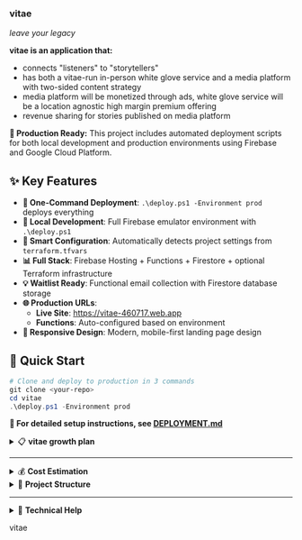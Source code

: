 ### **vitae**
*leave your legacy*

**vitae is an application that:**
- connects "listeners" to "storytellers"
- has both a vitae-run in-person white glove service and a media platform with two-sided content strategy
- media platform will be monetized through ads, white glove service will be a location agnostic high margin premium offering 
- revenue sharing for stories published on media platform

**🚀 Production Ready:** This project includes automated deployment scripts for both local development and production environments using Firebase and Google Cloud Platform.

## ✨ **Key Features**

- **🎯 One-Command Deployment**: `.\deploy.ps1 -Environment prod` deploys everything
- **🔧 Local Development**: Full Firebase emulator environment with `.\deploy.ps1`
- **🤖 Smart Configuration**: Automatically detects project settings from `terraform.tfvars`
- **📊 Full Stack**: Firebase Hosting + Functions + Firestore + optional Terraform infrastructure
- **💡 Waitlist Ready**: Functional email collection with Firestore database storage
- **🌐 Production URLs**: 
  - **Live Site**: https://vitae-460717.web.app
  - **Functions**: Auto-configured based on environment
- **📱 Responsive Design**: Modern, mobile-first landing page design

## 🚀 **Quick Start**

```powershell
# Clone and deploy to production in 3 commands
git clone <your-repo>
cd vitae
.\deploy.ps1 -Environment prod
```

**📖 For detailed setup instructions, see [DEPLOYMENT.md](DEPLOYMENT.md)**

<details>
<summary>📋 <strong>vitae growth plan</strong></summary>

- Vitae built first - run as a high-touch ai assisted in person business
    - build out framework for recording support - ai to record conversations, process, generate initial & follow up questions, create transcript
    - build out framework for editing output - ai assisted tooling to parse through videos, select clips, edit together, create physical packaging, burn to external media
    - separately scale this as a business and have shared technology with media platform

- free option built next - setting up a video streaming media platform:
    - decide on how content will be consumed e.g. audio and/or video content, length (youtube vs tiktok style)
    -  build framework for consuming content e.g. video explorer/for you page
    - figure out how this interlocks with paid option for initial bootstrap - can we offer customers of the in person the chance to get it for a discount/free if they allow us to edit & upload their content?

- then 2 sided marketplace - enabling creator economy in free option:
    - figure out how we enable other people to use our ai tooling to create their own interviews with people they know, for some share of the revenue
</details>


---



<details>
<summary>💰 <strong>Cost Estimation</strong></summary>

This deployment uses Firebase + GCP with generous free tiers:

**Firebase (Primary):**
- **Hosting**: 10GB storage + 10GB/month transfer free
- **Functions**: 125K invocations + 40K GB-seconds free per month
- **Firestore**: 1GB storage + 20K reads + 20K writes free per day

**Google Cloud (Optional Terraform Infrastructure):**
- **Cloud Storage**: ~$0.02/GB/month for storage
- **Load Balancer**: ~$18/month (only if enabled)
- **DNS**: ~$0.40/month for managed zone

**Estimated monthly cost:**
- **Small website (Firebase only)**: $0/month (within free tier)
- **Production with custom domain + CDN**: $1-5/month
- **High-traffic with load balancer**: $20-30/month
</details>

<details>
<summary>📁 <strong>Project Structure</strong></summary>

```
vitae/
├── src/                    # Website source files
│   ├── index.html         # Main landing page
│   ├── styles.css         # Styling with muted pastel purple theme
│   └── script.js          # Interactive functionality with waitlist
├── functions/             # Firebase Functions (serverless backend)
│   ├── index.js          # Waitlist submission handler
│   └── package.json      # Node.js dependencies
├── terraform/             # Infrastructure as code (optional)
│   ├── main.tf           # Main Terraform configuration
│   ├── variables.tf      # Input variables
│   ├── outputs.tf        # Output values
│   ├── versions.tf       # Provider versions
│   └── terraform.tfvars  # Your project configuration
├── deploy.ps1            # 🚀 Main deployment script (PowerShell)
├── firebase.json         # Firebase configuration
├── .firebaserc           # Firebase project aliases
├── firestore.rules       # Database security rules
├── DEPLOYMENT.md         # 📖 Comprehensive deployment guide
├── .gitignore           # Git ignore rules
└── README.md            # This file
```
</details>


---

<details>
<summary>🔧 <strong>Technical Help</strong></summary>

   <details>
   <summary>🚀 <strong>Quick Start - One-Command Deployment</strong></summary>

   Deploy your Vitae landing page to production with a single PowerShell command using our automated deployment script.

   ### **Prerequisites**

   1. **Required Tools** (script will check for these):
      - [Node.js](https://nodejs.org/) (v18 or later)
      - [Firebase CLI](https://firebase.google.com/docs/cli): `npm install -g firebase-tools`
      - [Google Cloud SDK](https://cloud.google.com/sdk/docs/install)
      - [Terraform](https://www.terraform.io/downloads.html) (optional, for advanced infrastructure)

   2. **Google Cloud Setup**:
      ```powershell
      # Authenticate with Google Cloud
      gcloud auth login
      gcloud auth application-default login
      
      # Enable required APIs
      gcloud services enable cloudfunctions.googleapis.com
      gcloud services enable storage-api.googleapis.com
      gcloud services enable compute.googleapis.com
      ```

   3. **Firebase Setup**:
      ```powershell
      # Login to Firebase
      firebase login
      
      # Create Firebase project (or use existing GCP project)
      firebase projects:addfirebase YOUR_GCP_PROJECT_ID
      ```

   ### **Deployment Commands**

   **🎯 Production Deployment (Automatic):**
   ```powershell
   # Deploy everything - uses project ID from terraform.tfvars automatically
   .\deploy.ps1 -Environment prod
   ```

   **🛠️ Local Development:**
   ```powershell
   # Start local development environment with emulators
   .\deploy.ps1
   ```

   **⚡ Quick Options:**
   ```powershell
   # Firebase only (no Terraform infrastructure)
   .\deploy.ps1 -Environment prod -SkipTerraform
   
   # Functions only
   .\deploy.ps1 -Environment prod -DeployFunctionsOnly
   
   # Custom project ID
   .\deploy.ps1 -Environment prod -ProjectId your-project-id
   ```

   ### **What Gets Deployed**

   **Firebase (Primary):**
   - ✅ **Hosting**: Static website at `https://your-project.web.app`
   - ✅ **Functions**: Serverless waitlist handler
   - ✅ **Firestore**: Database for storing submissions
   - ✅ **Security Rules**: Database access controls

   **Terraform (Optional):**
   - ✅ **Custom Domain**: SSL-enabled custom domain
   - ✅ **CDN**: Google Cloud Load Balancer with caching
   - ✅ **DNS**: Managed DNS zone

   ### **First-Time Setup**

   1. **Configure your project**:
      ```powershell
      # Edit terraform/terraform.tfvars with your project details
      # The script will auto-detect your project ID from here
      ```

   2. **Deploy to production**:
      ```powershell
      .\deploy.ps1 -Environment prod
      ```

   3. **Access your site**:
      - **Firebase URL**: `https://your-project-id.web.app`
      - **Custom Domain**: (if configured via Terraform)

   </details>

   <details>
   <summary>🏠 <strong>Local Development</strong></summary>

   **Start Development Environment:**
   ```powershell
   .\deploy.ps1
   ```

   **Local URLs:**
   - 🌐 **Website**: http://localhost:3000
   - 🔥 **Firebase UI**: http://localhost:4001
   - ⚡ **Functions**: http://localhost:5001
   - 🗄️ **Firestore**: http://localhost:8081

   **Features:**
   - ✅ Live reload for website changes
   - ✅ Local Firebase Functions testing
   - ✅ Local Firestore database
   - ✅ Automatic URL switching for development

   </details>

   <details>
   <summary>🌐 <strong>Custom Domain Setup</strong></summary>

   **Option 1: Firebase Hosting Domain (Easiest)**
   ```powershell
   # Add custom domain via Firebase Console
   # https://console.firebase.google.com/project/YOUR_PROJECT/hosting
   ```

   **Option 2: Terraform with Load Balancer (Advanced)**
   ```hcl
   # Edit terraform/terraform.tfvars
   domain_name = "vitae.yourdomain.com."
   enable_load_balancer = true
   enable_ssl = true
   ```

   ```powershell
   # Deploy with Terraform
   .\deploy.ps1 -Environment prod
   ```

   </details>

   <details>
   <summary>📊 <strong>Monitoring & Logs</strong></summary>

   **Firebase Console:**
   - **Hosting**: https://console.firebase.google.com/project/YOUR_PROJECT/hosting
   - **Functions**: https://console.firebase.google.com/project/YOUR_PROJECT/functions
   - **Firestore**: https://console.firebase.google.com/project/YOUR_PROJECT/firestore

   **Google Cloud Console:**
   - **Project Dashboard**: https://console.cloud.google.com/home/dashboard?project=YOUR_PROJECT
   - **Functions Logs**: https://console.cloud.google.com/functions
   - **Storage**: https://console.cloud.google.com/storage

   </details>

   <details>
   <summary>🧹 <strong>Cleanup</strong></summary>

   **Remove Production Resources:**
   ```powershell
   # Delete Terraform infrastructure
   cd terraform
   terraform destroy
   
   # Delete Firebase resources via console
   # https://console.firebase.google.com/project/YOUR_PROJECT/settings/general
   ```

   **Stop Local Development:**
   ```
   Press Ctrl+C in the terminal running emulators
   ```

   </details>

   <details>
   <summary>❓ <strong>Troubleshooting</strong></summary>

   **Common Issues:**

   1. **"Command not found" errors**
      - Install missing tools and restart terminal
      - Check PATH environment variable

   2. **Authentication errors**
      - Run `firebase login` and `gcloud auth login`
      - Ensure you have project permissions

   3. **Deployment fails**
      - Check that GCP project exists and billing is enabled
      - Verify Firebase project is properly set up
      - See detailed troubleshooting in [DEPLOYMENT.md](DEPLOYMENT.md)

   **Get Help:**
   ```powershell
   # Show script help
   .\deploy.ps1 -?
   
   # Check tool versions
   node --version
   firebase --version
   gcloud --version
   terraform --version
   ```

   </details>
   </details>




v i t a e  
 